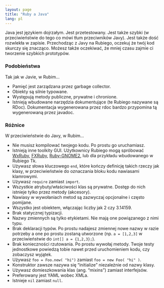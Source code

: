 ```yaml
---
layout: page
title: "Ruby a Java"
lang: pl
---
```


Java jest językiem dojrzałym. Jest przetestowany. Jest także szybki (w
przeciwieństwie do tego co mówi tłum przeciwników Javy). Jest także dość
rozwlekła w zapisie. Przechodząc z Javy na Rubiego, oczekuj że twój kod
skurczy się znacząco. Możesz także oczekiwać, że mniej czasu zajmie ci
tworzenie szybkich prototypów.

### Podobieństwa

Tak jak w Javie, w Rubim…

* Pamięć jest zarządzana przez garbage collector.
* Obiekty są silnie typowane.
* Występują metody publiczne, prywatne i chronione.
* Istnieją wbudowane narzędzia dokumentujące (te Rubiego nazywane są
  RDoc). Dokumentacja wygenerowana przez rdoc bardzo przypomina tą
  wygenerowaną przez javadoc.

### Różnice

W przeciwieństwie do Javy, w Rubim…

* Nie musisz kompilować twojego kodu. Po prostu go uruchamiasz.
* Istnieją inne toolkity GUI. Użytkownicy Rubiego mogą spróbować
  [WxRuby][1], [FXRuby][2], [Ruby-GNOME2][3], lub dla przykładu
  wbudowanego w Rubiego Tk.
* Używasz słowa kluczowego `end`, które kończy definicję takich rzeczy
  jak klasy, w przeciwieństwie do oznaczania bloku kodu nawiasami
  klamrowymi.
* Używasz `require` zamiast `import`.
* Wszystkie atrybuty/właściwości klas są prywatne. Dostęp do nich
  istnieje tylko przez metody (akcesory).
* Nawiasy w wywołaniach metod są zazwyczaj opcjonalne i często pomijane.
* Wszystko jest obiektem, włączając liczby jak 2 czy 3.14159.
* Brak statycznej typizacji.
* Nazwy zmiennych są tylko etykietami. Nie mają one powiązanego z nimi
  typu.
* Brak deklaracji typów. Po prostu nadajesz zmiennej nowe nazwy w razie
  potrzeby a one po prostu zostaną utworzone (np. `a = [1,2,3]` w
  przeciwieństwie do `int[] a = {1,2,3};`).
* Brak konieczności rzutowania. Po prostu wywołaj metody. Twoje testy
  jednostkowe powiedzą tobie nawet przed uruchomieniem kodu, czy
  zobaczysz wyjątek.
* Używasz `foo = Foo.new( "hi")` zamiast `foo = new Foo( "hi" )`.
* Konstruktor zawsze nazywa się “initialize” niezależnie od nazwy klasy.
* Używasz domieszkowania klas (ang. “mixins”) zamiast interfejsów.
* Preferowany jest YAML wobec XMLa.
* Istnieje `nil` zamiast `null`.



[1]: http://wxruby.rubyforge.org/wiki/wiki.pl
[2]: http://www.fxruby.org/
[3]: http://ruby-gnome2.sourceforge.jp/

